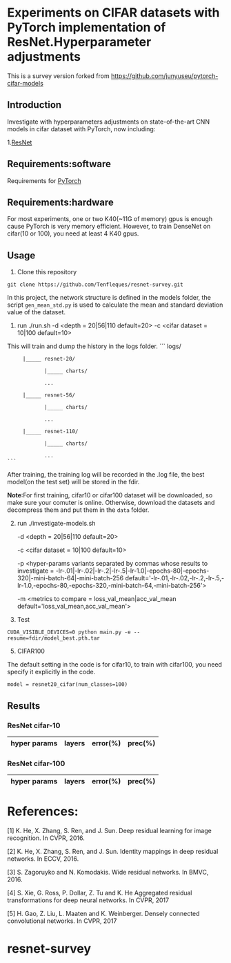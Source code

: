 # Experiments on CIFAR datasets with PyTorch implementation of ResNet.Hyperparameter adjustments

This is a survey version forked from https://github.com/junyuseu/pytorch-cifar-models

## Introduction
Investigate with hyperparameters adjustments  on state-of-the-art CNN models in cifar dataset with PyTorch, now including:

1.[ResNet](https://arxiv.org/abs/1512.03385v1)

## Requirements:software
Requirements for [PyTorch](http://pytorch.org/)

## Requirements:hardware
For most experiments, one or two K40(~11G of memory) gpus is enough cause PyTorch is very memory efficient. However,
to train DenseNet on cifar(10 or 100), you need at least 4 K40 gpus.

## Usage
1. Clone this repository

```
git clone https://github.com/Tenfleques/resnet-survey.git
```

In this project, the network structure is defined in the models folder, the script ```gen_mean_std.py``` is used to calculate
the mean and standard deviation value of the dataset.

1. run ./run.sh -d &lt;depth = 20|56|110 default=20&gt; -c &lt;cifar dataset = 10|100 default=10&gt;

This will train and dump the history in the logs folder.
    ```
        logs/

         |_____ resnet-20/

                |_____ charts/ 

                ...

         |_____ resnet-56/

                |_____ charts/

                ...

         |_____ resnet-110/

                |_____ charts/

                ...
    ```
After training, the training log will be recorded in the .log file, the best model(on the test set) 
will be stored in the fdir.

**Note**:For first training, cifar10 or cifar100 dataset will be downloaded, so make sure your comuter is online.
Otherwise, download the datasets and decompress them and put them in the ```data``` folder.

2. run ./investigate-models.sh 

    -d &lt;depth = 20|56|110 default=20&gt; 

    -c &lt;cifar dataset = 10|100 default=10&gt; 

    -p &lt;hyper-params variants separated by commas whose results to investigate = -lr-.01|-lr-.02|-lr-.2|-lr-.5|-lr-1.0|-epochs-80|-epochs-320|-mini-batch-64|-mini-batch-256 default='-lr-.01,-lr-.02,-lr-.2,-lr-.5,-lr-1.0,-epochs-80,-epochs-320,-mini-batch-64,-mini-batch-256'&gt;

    -m &lt;metrics to compare = loss_val_mean|acc_val_mean default='loss_val_mean,acc_val_mean'&gt;


3. Test

```
CUDA_VISIBLE_DEVICES=0 python main.py -e --resume=fdir/model_best.pth.tar
```

5. CIFAR100

The default setting in the code is for cifar10, to train with cifar100, you need specify it explicitly in the code.

```
model = resnet20_cifar(num_classes=100)
```

## Results


### ResNet cifar-10

hyper params|layers|error(%)|prec(%)|
:---:|:---:|:---:|:---:

### ResNet cifar-100

hyper params|layers|error(%)|prec(%)|
:---:|:---:|:---:|:---:



# References:
[1] K. He, X. Zhang, S. Ren, and J. Sun. Deep residual learning for image recognition. In CVPR, 2016.

[2] K. He, X. Zhang, S. Ren, and J. Sun. Identity mappings in deep residual networks. In ECCV, 2016.

[3] S. Zagoruyko and N. Komodakis. Wide residual networks. In BMVC, 2016.

[4] S. Xie, G. Ross, P. Dollar, Z. Tu and K. He Aggregated residual transformations for deep neural networks. In CVPR, 2017

[5] H. Gao, Z. Liu, L. Maaten and K. Weinberger. Densely connected convolutional networks. In CVPR, 2017
# resnet-survey
